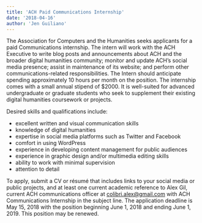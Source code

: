 ```yaml
---
title: 'ACH Paid Communications Internship'
date: '2018-04-16'
author: 'Jen Guiliano'
---
```

<span style="font-weight: 400;">The Association for Computers and the Humanities seeks applicants for a paid Communications internship. The intern will work with the ACH Executive to write blog posts and announcements about ACH and the broader digital humanities community; monitor and update ACH’s social media presence; assist in maintenance of its website; and perform other communications-related responsibilities. The Intern should anticipate spending approximately 10 hours per month on the position. The internship comes with a small annual stipend of $2000. It is well-suited for advanced undergraduate or graduate students who seek to supplement their existing digital humanities coursework or projects. </span>

<span style="font-weight: 400;">Desired skills and qualifications include:</span>

- <span style="font-weight: 400;">excellent written and visual communication skills</span>
- <span style="font-weight: 400;">knowledge of digital humanities</span>
- <span style="font-weight: 400;">expertise in social media platforms such as Twitter and Facebook</span>
- <span style="font-weight: 400;">comfort in using WordPress</span>
- <span style="font-weight: 400;">experience in developing content management for public audiences </span>
- <span style="font-weight: 400;">experience in graphic design and/or multimedia editing skills</span>
- <span style="font-weight: 400;">ability to work with minimal supervision</span>
- <span style="font-weight: 400;">attention to detail</span>

<span style="font-weight: 400;">To apply, submit a CV or résumé that includes links to your social media or public projects, and at least one current academic reference to Alex Gil, current ACH communications officer at colibri.alex@gmail.com with ACH Communications Internship in the subject line. The application deadline is May 15, 2018 with the position beginning June 1, 2018 and ending June 1, 2019. This position may be renewed.</span>